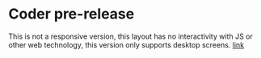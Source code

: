 # Coder pre-release
This is not a responsive version, this layout has no interactivity with JS or other web technology, this version only supports desktop screens.
[link](./images/Fokiucode-sreenshot1.png)